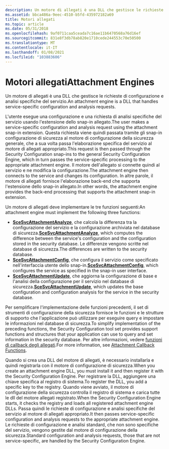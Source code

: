 ```yaml
---
description: Un motore di allegati è una DLL che gestisce le richieste di configurazione e analisi specifiche del servizio.
ms.assetid: bbca486a-9eec-4510-b5fd-435972182a69
title: Motori allegati
ms.topic: article
ms.date: 05/31/2018
ms.openlocfilehash: 9af0711caa5ceada7c16ae11b6470568a76d16ef
ms.sourcegitcommit: 831e8f3db78ab820e1710cede244553c70e50500
ms.translationtype: MT
ms.contentlocale: it-IT
ms.lasthandoff: 01/08/2021
ms.locfileid: "103883606"
---
```

# <a name="attachment-engines"></a><span data-ttu-id="1a31f-103">Motori allegati</span><span class="sxs-lookup"><span data-stu-id="1a31f-103">Attachment Engines</span></span>

<span data-ttu-id="1a31f-104">Un motore di allegati è una DLL che gestisce le richieste di configurazione e analisi specifiche del servizio.</span><span class="sxs-lookup"><span data-stu-id="1a31f-104">An attachment engine is a DLL that handles service-specific configuration and analysis requests.</span></span>

<span data-ttu-id="1a31f-105">L'utente esegue una configurazione e una richiesta di analisi specifiche del servizio usando l'estensione dello snap-in allegato.</span><span class="sxs-lookup"><span data-stu-id="1a31f-105">The user makes a service-specific configuration and analysis request using the attachment snap-in extension.</span></span> <span data-ttu-id="1a31f-106">Questa richiesta viene quindi passata tramite gli snap-in configurazione di sicurezza al motore di configurazione della sicurezza generale, che a sua volta passa l'elaborazione specifica del servizio al motore di allegati appropriato.</span><span class="sxs-lookup"><span data-stu-id="1a31f-106">This request is then passed through the Security Configuration snap-ins to the general Security Configuration Engine, which in turn passes the service-specific processing to the appropriate attachment engine.</span></span> <span data-ttu-id="1a31f-107">Il motore dell'allegato si connette quindi al servizio e ne modifica la configurazione.</span><span class="sxs-lookup"><span data-stu-id="1a31f-107">The attachment engine then connects to the service and changes its configuration.</span></span> <span data-ttu-id="1a31f-108">In altre parole, il motore di allegati fornisce l'elaborazione back-end che supporta l'estensione dello snap-in allegato.</span><span class="sxs-lookup"><span data-stu-id="1a31f-108">In other words, the attachment engine provides the back-end processing that supports the attachment snap-in extension.</span></span>

<span data-ttu-id="1a31f-109">Un motore di allegati deve implementare le tre funzioni seguenti:</span><span class="sxs-lookup"><span data-stu-id="1a31f-109">An attachment engine must implement the following three functions:</span></span>

-   <span data-ttu-id="1a31f-110">[**SceSvcAttachmentAnalyze**](scesvcattachmentanalyze.md), che calcola la differenza tra la configurazione del servizio e la configurazione archiviata nel database di sicurezza.</span><span class="sxs-lookup"><span data-stu-id="1a31f-110">[**SceSvcAttachmentAnalyze**](scesvcattachmentanalyze.md), which computes the difference between the service's configuration and the configuration stored in the security database.</span></span> <span data-ttu-id="1a31f-111">Le differenze vengono scritte nel database di sicurezza.</span><span class="sxs-lookup"><span data-stu-id="1a31f-111">The differences are written to the security database.</span></span>
-   <span data-ttu-id="1a31f-112">[**SceSvcAttachmentConfig**](scesvcattachmentconfig.md), che configura il servizio come specificato nell'interfaccia utente dello snap-in.</span><span class="sxs-lookup"><span data-stu-id="1a31f-112">[**SceSvcAttachmentConfig**](scesvcattachmentconfig.md), which configures the service as specified in the snap-in user interface.</span></span>
-   <span data-ttu-id="1a31f-113">[**SceSvcAttachmentUpdate**](scesvcattachmentupdate.md), che aggiorna la configurazione di base e l'analisi della configurazione per il servizio nel database di sicurezza.</span><span class="sxs-lookup"><span data-stu-id="1a31f-113">[**SceSvcAttachmentUpdate**](scesvcattachmentupdate.md), which updates the base configuration and configuration analysis for the service in the security database.</span></span>

<span data-ttu-id="1a31f-114">Per semplificare l'implementazione delle funzioni precedenti, il set di strumenti di configurazione della sicurezza fornisce le funzioni e le strutture di supporto che l'applicazione può utilizzare per eseguire query e impostare le informazioni nel database di sicurezza.</span><span class="sxs-lookup"><span data-stu-id="1a31f-114">To simplify implementation of the preceding functions, the Security Configuration tool set provides support functions and structures that your application can use to query and set information in the security database.</span></span> <span data-ttu-id="1a31f-115">Per altre informazioni, vedere [funzioni di callback degli allegati](management-functions.md).</span><span class="sxs-lookup"><span data-stu-id="1a31f-115">For more information, see [Attachment Callback Functions](management-functions.md).</span></span>

<span data-ttu-id="1a31f-116">Quando si crea una DLL del motore di allegati, è necessario installarla e quindi registrarla con il motore di configurazione di sicurezza.</span><span class="sxs-lookup"><span data-stu-id="1a31f-116">When you create an attachment engine DLL, you must install it and then register it with the Security Configuration Engine.</span></span> <span data-ttu-id="1a31f-117">Per registrare la DLL, aggiungere una chiave specifica al registro di sistema.</span><span class="sxs-lookup"><span data-stu-id="1a31f-117">To register the DLL, you add a specific key to the registry.</span></span> <span data-ttu-id="1a31f-118">Quando viene avviato, il motore di configurazione della sicurezza controlla il registro di sistema e carica tutte le dll del motore allegati registrato.</span><span class="sxs-lookup"><span data-stu-id="1a31f-118">When the Security Configuration Engine starts, it checks the registry and loads all registered attachment engine DLLs.</span></span> <span data-ttu-id="1a31f-119">Passa quindi le richieste di configurazione e analisi specifiche del servizio al motore di allegati appropriato.</span><span class="sxs-lookup"><span data-stu-id="1a31f-119">It then passes service-specific configuration and analysis requests to the appropriate attachment engine.</span></span> <span data-ttu-id="1a31f-120">Le richieste di configurazione e analisi standard, che non sono specifiche del servizio, vengono gestite dal motore di configurazione della sicurezza.</span><span class="sxs-lookup"><span data-stu-id="1a31f-120">Standard configuration and analysis requests, those that are not service-specific, are handled by the Security Configuration Engine.</span></span>

 

 



